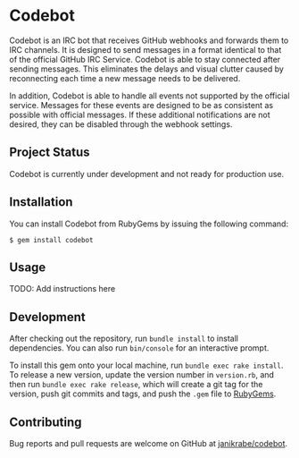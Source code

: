 # Codebot

Codebot is an IRC bot that receives GitHub webhooks and forwards them to
IRC channels. It is designed to send messages in a format identical to that
of the official GitHub IRC Service. Codebot is able to stay connected after
sending messages. This eliminates the delays and visual clutter caused by
reconnecting each time a new message needs to be delivered.

In addition, Codebot is able to handle all events not supported by the official
service. Messages for these events are designed to be as consistent as possible
with official messages. If these additional notifications are not desired, they
can be disabled through the webhook settings.

## Project Status

Codebot is currently under development and not ready for production use.

## Installation

You can install Codebot from RubyGems by issuing the following command:

```
$ gem install codebot
```

## Usage

TODO: Add instructions here

## Development

After checking out the repository, run `bundle install` to install dependencies.
You can also run `bin/console` for an interactive prompt.

To install this gem onto your local machine, run `bundle exec rake install`.
To release a new version, update the version number in `version.rb`, and then
run `bundle exec rake release`, which will create a git tag for the version,
push git commits and tags, and push the `.gem` file to
[RubyGems](https://rubygems.org).

## Contributing

Bug reports and pull requests are welcome on GitHub at
[janikrabe/codebot](https://github.com/janikrabe/codebot).
